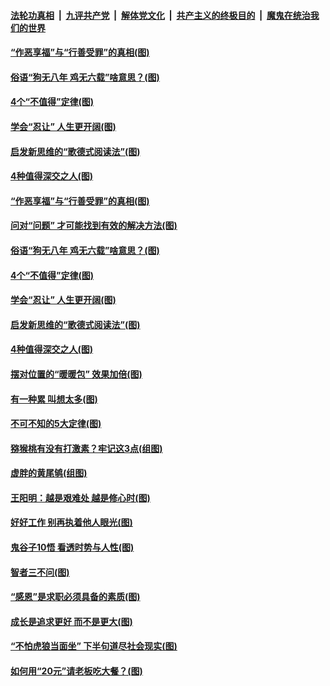 

####  [法轮功真相](../../../../basic/blob/master/README.md?t=01200501) &nbsp;|&nbsp; [九评共产党](../../../../9ping.md/blob/master/README.md?t=01200501) &nbsp;|&nbsp; [解体党文化](../../../../jtdwh.md/blob/master/README.md?t=01200501)  &nbsp;|&nbsp; [共产主义的终极目的](../../../../gczydzjmd.md/blob/master/README.md?t=01200501) &nbsp;|&nbsp; [魔鬼在统治我们的世界](../../../../mgztzwmdsj.md/blob/master/README.md?t=01200501) 

#### [“作恶享福”与“行善受罪”的真相(图)](../pages/p8/959156.md?t=01200501) 

#### [俗语“狗无八年 鸡无六载”啥意思？(图)](../pages/p8/959506.md?t=01200501) 

#### [4个“不值得”定律(图)](../pages/p8/959364.md?t=01200501) 

#### [学会“忍让” 人生更开阔(图)](../pages/p8/959144.md?t=01200501) 

#### [启发新思维的“歌德式阅读法”(图)](../pages/p8/959110.md?t=01200501) 

#### [4种值得深交之人(图)](../pages/p8/959360.md?t=01200501) 

#### [“作恶享福”与“行善受罪”的真相(图)](../pages/p8/959156.md?t=01200501) 

#### [问对“问题” 才可能找到有效的解决方法(图)](../pages/p8/959616.md?t=01200501) 

#### [俗语“狗无八年 鸡无六载”啥意思？(图)](../pages/p8/959506.md?t=01200501) 

#### [4个“不值得”定律(图)](../pages/p8/959364.md?t=01200501) 

#### [学会“忍让” 人生更开阔(图)](../pages/p8/959144.md?t=01200501) 

#### [启发新思维的“歌德式阅读法”(图)](../pages/p8/959110.md?t=01200501) 

#### [4种值得深交之人(图)](../pages/p8/959360.md?t=01200501) 

#### [摆对位置的“暖暖包” 效果加倍(图)](../pages/p8/959416.md?t=01200501) 

#### [有一种累 叫想太多(图)](../pages/p8/959151.md?t=01200501) 

#### [不可不知的5大定律(图)](../pages/p8/959097.md?t=01200501) 

#### [猕猴桃有没有打激素？牢记这3点(组图)](../pages/p8/959133.md?t=01200501) 

#### [虚胖的黄尾鸲(组图)](../pages/p8/959326.md?t=01200501) 

#### [王阳明：越是艰难处 越是修心时(图)](../pages/p8/958916.md?t=01200501) 

#### [好好工作 别再执着他人眼光(图)](../pages/p8/959314.md?t=01200501) 

#### [鬼谷子10悟 看透时势与人性(图)](../pages/p8/959235.md?t=01200501) 

#### [智者三不问(图)](../pages/p8/959094.md?t=01200501) 

#### [“感恩”是求职必须具备的素质(图)](../pages/p8/958907.md?t=01200501) 

#### [成长是追求更好 而不是更大(图)](../pages/p8/959216.md?t=01200501) 

#### [“不怕虎狼当面坐” 下半句道尽社会现实(图)](../pages/p8/959177.md?t=01200501) 

#### [如何用“20元”请老板吃大餐？(图)](../pages/p8/959096.md?t=01200501) 


